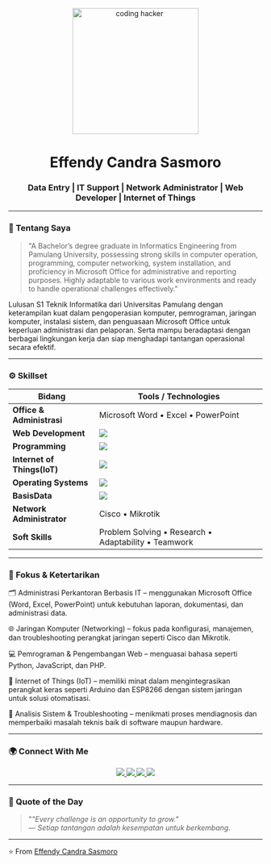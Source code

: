 <!-- Profil README -->

<p align="center">
  <img src="https://i.giphy.com/media/qgQUggAC3Pfv687qPC/giphy.webp" width="250" alt="coding hacker"/>
</p>

<h1 align="center">Effendy Candra Sasmoro</h1>
<h3 align="center">Data Entry | IT Support | Network Administrator | Web Developer | Internet of Things</h3>

---

### 🧩 Tentang Saya
> "A Bachelor’s degree graduate in Informatics Engineering from Pamulang University, possessing strong skills in computer operation, programming, computer networking, system installation, and proficiency in Microsoft Office for administrative and reporting purposes. Highly adaptable to various work environments and ready to handle operational challenges effectively."

 Lulusan S1 Teknik Informatika dari Universitas Pamulang dengan keterampilan kuat dalam
 pengoperasian komputer, pemrograman, jaringan komputer, instalasi sistem, dan penguasaan
 Microsoft Office untuk keperluan administrasi dan pelaporan. Serta mampu beradaptasi dengan
 berbagai lingkungan kerja dan siap menghadapi tantangan operasional secara efektif.
 
---

### ⚙️ Skillset

| Bidang | Tools / Technologies |
|------|----------------------|
| **Office & Administrasi** | Microsoft Word • Excel • PowerPoint |
| **Web Development** | <img src="https://skillicons.dev/icons?i=html,css,js,php" /> |
| **Programming** | <img src="https://skillicons.dev/icons?i=python,cpp,java" /> |
| **Internet of Things(IoT)** | <img src="https://skillicons.dev/icons?i=arduino" /> |
| **Operating Systems** | <img src="https://skillicons.dev/icons?i=windows,linux" /> |
| **BasisData** | <img src="https://skillicons.dev/icons?i=mysql" /> |
| **Network Administrator** | Cisco • Mikrotik |
| **Soft Skills** | Problem Solving • Research • Adaptability • Teamwork |

---

### 🧠 Fokus & Ketertarikan
🗂️ Administrasi Perkantoran Berbasis IT – menggunakan Microsoft Office (Word, Excel, PowerPoint) untuk kebutuhan laporan, dokumentasi, dan administrasi data.

🌐 Jaringan Komputer (Networking) – fokus pada konfigurasi, manajemen, dan troubleshooting perangkat jaringan seperti Cisco dan Mikrotik.

💻 Pemrograman & Pengembangan Web – menguasai bahasa seperti Python, JavaScript, dan PHP.

🤖 Internet of Things (IoT) – memiliki minat dalam mengintegrasikan perangkat keras seperti Arduino dan ESP8266 dengan sistem jaringan untuk solusi otomatisasi.

🧩 Analisis Sistem & Troubleshooting – menikmati proses mendiagnosis dan memperbaiki masalah teknis baik di software maupun hardware.

---

### 🌍 Connect With Me

<p align="center">
  <a href="https://linkedin.com/in/effendy-candra-sasmoro" target="_blank">
    <img src="https://img.shields.io/badge/-LinkedIn-0A66C2?style=for-the-badge&logo=linkedin&logoColor=white"/>
  </a>
  <a href="mailto:emailkamu@gmail.com" target="_blank">
    <img src="https://img.shields.io/badge/-Gmail-D14836?style=for-the-badge&logo=gmail&logoColor=white"/>
  </a>
  <a href="https://github.com/codedbycandra" target="_blank">
    <img src="https://img.shields.io/badge/-GitHub-000000?style=for-the-badge&logo=github&logoColor=white"/>
  </a>
  <a href="https://wa.me/62895384500087" target="_blank">
    <img src="https://img.shields.io/badge/-WhatsApp-25D366?style=for-the-badge&logo=whatsapp&logoColor=white"/>
  </a>
</p>


---

### 🧬 Quote of the Day
> "*"Every challenge is an opportunity to grow."*  
> — *Setiap tantangan adalah kesempatan untuk berkembang.*

---

⭐️ From [Effendy Candra Sasmoro](https://github.com/codedbycandra)
